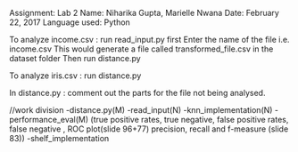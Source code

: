 Assignment: Lab 2
Name: Niharika Gupta, Marielle Nwana
Date: February 22, 2017
Language used: Python

To analyze income.csv :
	run read_input.py first
	Enter the name of the file i.e. income.csv 
	This would generate a file called transformed_file.csv
	in the dataset folder
	Then run distance.py

To analyze iris.csv :
	run distance.py

In distance.py :
	comment out the parts for the file not being analysed. 

//work division
	-distance.py(M)
	-read_input(N)
	-knn_implementation(N)
	-performance_eval(M)
	(true positive rates, true negative, false positive rates, false negative , ROC plot(slide 96+77) precision, recall and f-measure (slide 83))
	-shelf_implementation